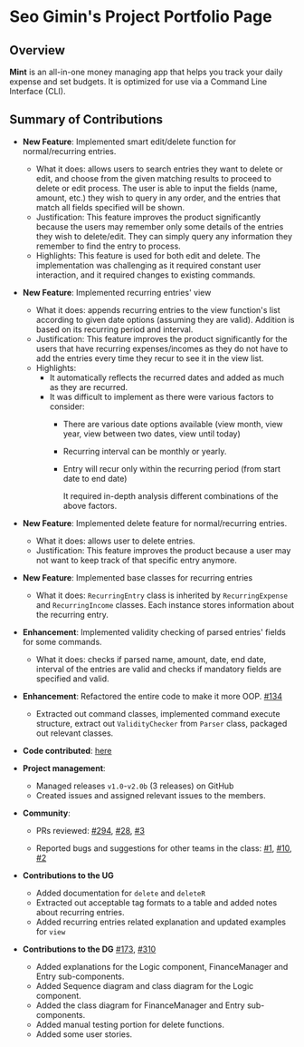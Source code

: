 # Seo Gimin's Project Portfolio Page

## Overview

**Mint** is an all-in-one money managing app that helps you track your daily expense and set budgets. It is optimized
for use via a Command Line Interface (CLI).

## Summary of Contributions

- **New Feature**: Implemented smart edit/delete function for normal/recurring entries.
    - What it does: allows users to search entries they want to delete or edit, and choose from the given matching results to proceed to delete or edit process.
      The user is able to input the fields (name, amount, etc.) they wish to query in any order, and the entries that match all fields specified will be shown.
    - Justification: This feature improves the product significantly because the users may remember only some details of the entries they
      wish to delete/edit. They can simply query any information they remember to find the entry to process.
    - Highlights: This feature is used for both edit and delete. The implementation was challenging as it required
      constant user interaction, and it required changes to existing commands.

- **New Feature**: Implemented recurring entries' view
    - What it does: appends recurring entries to the view function's list according to given date options (assuming they are valid). 
  Addition is based on its recurring period and interval.
    - Justification: This feature improves the product significantly for the users that have recurring expenses/incomes as they
      do not have to add the entries every time they recur to see it in the view list.
    - Highlights: 
      - It automatically reflects the recurred dates and added as much as they are recurred.
      - It was difficult to implement as there were various factors to consider:
          - There are various date options available (view month, view year, view between two dates, view until today)
          - Recurring interval can be monthly or yearly.
          - Entry will recur only within the recurring period (from start date to end date) 
        
            It required in-depth analysis different combinations of the above factors.

- **New Feature**: Implemented delete feature for normal/recurring entries.
    - What it does: allows user to delete entries.
    - Justification: This feature improves the product because a user may not want to keep track of that specific entry anymore.

- **New Feature**: Implemented base classes for recurring entries
    - What it does: `RecurringEntry` class is inherited by `RecurringExpense` and `RecurringIncome` classes. Each instance
      stores information about the recurring entry.

- **Enhancement**: Implemented validity checking of parsed entries' fields for some commands.
    - What it does: checks if parsed name, amount, date, end date, interval of the entries are valid and checks
      if mandatory fields are specified and valid.

- **Enhancement**: Refactored the entire code to make it more OOP. [#134](https://github.com/AY2122S1-CS2113T-W11-2/tp/pull/134)
    - Extracted out command classes, implemented command execute structure, extract out `ValidityChecker` from `Parser` class,
  packaged out relevant classes.

- **Code contributed**: [here](https://nus-cs2113-ay2122s1.github.io/tp-dashboard/?search=&sort=totalCommits&sortWithin=title&timeframe=commit&mergegroup=&groupSelect=groupByRepos&breakdown=true&checkedFileTypes=docs~functional-code~test-code~other&since=2021-09-25&tabOpen=true&tabType=authorship&zFR=false&tabAuthor=pos0414&tabRepo=AY2122S1-CS2113T-W11-2%2Ftp%5Bmaster%5D&authorshipIsMergeGroup=false&authorshipFileTypes=docs~functional-code~test-code&authorshipIsBinaryFileTypeChecked=false)

- **Project management**: 
  - Managed releases `v1.0`-`v2.0b` (3 releases) on GitHub
  - Created issues and assigned relevant issues to the members.

- **Community**:
  - PRs reviewed: [#294](https://github.com/AY2122S1-CS2113T-W11-2/tp/pull/294), 
  [#28](https://github.com/nus-cs2113-AY2122S1/tp/pull/28#pullrequestreview-790114182), 
  [#3](https://github.com/nus-cs2113-AY2122S1/tp/pull/3#pullrequestreview-790107103)
  
  - Reported bugs and suggestions for other teams in the class: [#1](https://github.com/pos0414/ped/issues/1),
  [#10](https://github.com/pos0414/ped/issues/10),
  [#2](https://github.com/pos0414/ped/issues/2)
  
- **Contributions to the UG**
  - Added documentation for `delete` and `deleteR`
  - Extracted out acceptable tag formats to a table and added notes about recurring entries.
  - Added recurring entries related explanation and updated examples for `view`

- **Contributions to the DG**
[#173](https://github.com/AY2122S1-CS2113T-W11-2/tp/pull/173/files), [#310](https://github.com/AY2122S1-CS2113T-W11-2/tp/pull/310/files)
  - Added explanations for the Logic component, FinanceManager and Entry sub-components. 
  - Added Sequence diagram and class diagram for the Logic component.
  - Added the class diagram for FinanceManager and Entry sub-components.
  - Added manual testing portion for delete functions.
  - Added some user stories.